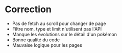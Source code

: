 # Correction

- Pas de fetch au scroll pour changer de page
- Filtre nom, type et limit n'utilisent pas l'API
- Manque les évolutions sur le détail d'un pokémon
- Bonne qualité du code
- Mauvaise logique pour les pages
